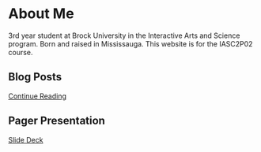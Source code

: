 # About Me
  
3rd year student at Brock University in the Interactive Arts and Science program.  Born and raised in Mississauga.  This website is for the IASC2P02 course.
  
  
## Blog Posts
[Continue Reading](blog)

## Pager Presentation
[Slide Deck](slides.html)

